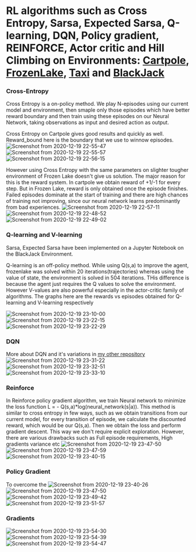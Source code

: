 # RL algorithms such as Cross Entropy, Sarsa, Expected Sarsa, Q-learning, DQN, Policy gradient, REINFORCE, Actor critic and Hill Climbing on Environments: [Cartpole](https://gym.openai.com/envs/CartPole-v0/), [FrozenLake](https://gym.openai.com/envs/FrozenLake-v0/), [Taxi](https://gym.openai.com/envs/Taxi-v2/) and [BlackJack](https://gym.openai.com/envs/Blackjack-v0/) 

### Cross-Entropy
Cross Entropy is a on-policy method. We play N-episodes using our current model and environment, then smaple only those episodes which have better reward boundary and then train using these episodes on our Neural Network, taking observations as input and desired action as output.  

Cross Entropy on Cartpole gives good results and quickly as well. Reward_bound here is the boundary that we use to winnow episodes.
![Screenshot from 2020-12-19 22-55-47](https://user-images.githubusercontent.com/56476887/102695542-0ee98780-424e-11eb-9ea0-6cef1c9ccfaf.png)
![Screenshot from 2020-12-19 22-55-57](https://user-images.githubusercontent.com/56476887/102695550-1315a500-424e-11eb-97ff-b69bea26bffd.png)
![Screenshot from 2020-12-19 22-56-15](https://user-images.githubusercontent.com/56476887/102695554-1577ff00-424e-11eb-9e9e-b5f98f03bc37.png)

However using Cross Entropy with the same parameters on slighter tougher environment of Frozen Lake doesn't give us solution. The major reason for this is the reward system. In cartpole we obtain reward of +1/-1 for every step. But in Frozen Lake, reward is only obtained once the episode finishes. Failed episodes dominate at the start of training and there are high chances of training not improving, since our neural network learns predominantly from bad experiences.
![Screenshot from 2020-12-19 22-57-11](https://user-images.githubusercontent.com/56476887/102695556-17da5900-424e-11eb-96c4-e39498a2306b.png)
![Screenshot from 2020-12-19 22-48-52](https://user-images.githubusercontent.com/56476887/102695512-db0e6200-424d-11eb-8c46-ad3e25c03ba6.png)
![Screenshot from 2020-12-19 22-49-02](https://user-images.githubusercontent.com/56476887/102695539-0bee9700-424e-11eb-89b1-e3254226e8bb.png)

### Q-learning and V-learning
Sarsa, Expected Sarsa have been implemented on a Jupyter Notebook on the BlackJack Environment. 

Q-learning is an off-policy method. While using Q(s,a) to improve the agent, frozenlake was solved within 20 iterations(trajectories) whereas using the value of state, the environment is solved in 504 iterations. THis difference is because the agent just requires the Q values to solve the environment. However V-values are also powerful especially in the actor-critic family of algorithms. The graphs here are the rewards vs episodes obtained for Q-learning and V-learning respectively

![Screenshot from 2020-12-19 23-10-00](https://user-images.githubusercontent.com/56476887/102696418-1f9cfc00-4254-11eb-80ab-226b7ca31b4f.png)
![Screenshot from 2020-12-19 23-22-15](https://user-images.githubusercontent.com/56476887/102696420-23c91980-4254-11eb-8482-b9be8f59680e.png)
![Screenshot from 2020-12-19 23-22-29](https://user-images.githubusercontent.com/56476887/102696423-26c40a00-4254-11eb-9c1d-e335f01d11bb.png)


### DQN
More about DQN and it's variations in [my other repository](https://github.com/Hrushikesh-github/DQN-and-Extensions)
![Screenshot from 2020-12-19 23-31-22](https://user-images.githubusercontent.com/56476887/102696428-30e60880-4254-11eb-84b9-f6acab674a60.png)
![Screenshot from 2020-12-19 23-32-51](https://user-images.githubusercontent.com/56476887/102696429-33486280-4254-11eb-9150-c308670df3d1.png)
![Screenshot from 2020-12-19 23-33-10](https://user-images.githubusercontent.com/56476887/102696430-35aabc80-4254-11eb-8f1e-abcd6dcfa1e9.png)

### Reinforce
In Reinforce policy gradient algorithm, we train Neural network to minimize the loss function L = - Q(s,a)*log(neural_network(s|a)). This method is similar to cross entropy in few ways, such as we obtain transitions from our current model, for every transition of episode, we calculate the discounted reward, which would be our Q(s,a). Then we obtain the loss and perform gradient descent. This way we don't require explicit exploration. However, there are various drawbacks such as Full episode requirements, High gradients variance etc
![Screenshot from 2020-12-19 23-47-50](https://user-images.githubusercontent.com/56476887/102696478-a9e56000-4254-11eb-86e5-e916c62b08f5.png)
![Screenshot from 2020-12-19 23-47-59](https://user-images.githubusercontent.com/56476887/102696480-ace05080-4254-11eb-8a02-8cd62ae9d0ea.png)
![Screenshot from 2020-12-19 23-40-15](https://user-images.githubusercontent.com/56476887/102696494-c71a2e80-4254-11eb-8209-bbea816fb832.png)


### Policy Gradient
To overcome the 
![Screenshot from 2020-12-19 23-40-26](https://user-images.githubusercontent.com/56476887/102696497-ced9d300-4254-11eb-813d-98ea8955684d.png)
![Screenshot from 2020-12-19 23-47-50](https://user-images.githubusercontent.com/56476887/102696543-41e34980-4255-11eb-86be-533f63b9e1ec.png)
![Screenshot from 2020-12-19 23-49-42](https://user-images.githubusercontent.com/56476887/102696547-4871c100-4255-11eb-8d3b-a407ce6d18ed.png)
![Screenshot from 2020-12-19 23-51-57](https://user-images.githubusercontent.com/56476887/102696554-50316580-4255-11eb-9d97-5123146289e6.png)

### Gradients 
![Screenshot from 2020-12-19 23-54-30](https://user-images.githubusercontent.com/56476887/102696616-a4d4e080-4255-11eb-8dc0-3853c1e5e691.png)
![Screenshot from 2020-12-19 23-54-39](https://user-images.githubusercontent.com/56476887/102696619-a7373a80-4255-11eb-8d5a-022dcd876ec9.png)
![Screenshot from 2020-12-19 23-54-47](https://user-images.githubusercontent.com/56476887/102696622-aa322b00-4255-11eb-9e20-bffb139f7f1a.png)
